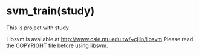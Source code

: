 # svm_train(study)

This is project with study

Libsvm is available at 
http://www.csie.ntu.edu.tw/~cjlin/libsvm
Please read the COPYRIGHT file before using libsvm.
